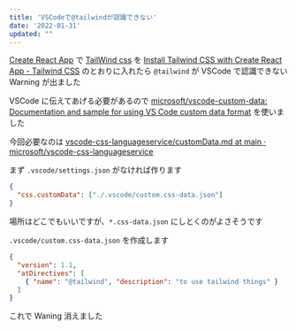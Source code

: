 ```yaml
---
title: 'VSCodeで@tailwindが認識できない'
date: '2022-01-31'
updated: ""
---
```


[Create React App](https://create-react-app.dev/) で [TailWind css](https://tailwindcss.com/) を
[Install Tailwind CSS with Create React App \- Tailwind CSS](https://tailwindcss.com/docs/guides/create-react-app) のとおりに入れたら
`@tailwind` が VSCode で認識できない Warning が出ました

VSCode に伝えてあげる必要があるので [microsoft/vscode-custom-data: Documentation and sample for using VS Code custom data format](https://github.com/microsoft/vscode-custom-data) を使いました

今回必要なのは [vscode-css-languageservice/customData.md at main · microsoft/vscode-css-languageservice](https://github.com/microsoft/vscode-css-languageservice/blob/main/docs/customData.md)

まず `.vscode/settings.json` がなければ作ります

```json
{
  "css.customData": ["./.vscode/custom.css-data.json"]
}
```

場所はどこでもいいですが、`*.css-data.json` にしとくのがよさそうです

`.vscode/custom.css-data.json` を作成します

```json
{
  "version": 1.1,
  "atDirectives": [
    { "name": "@tailwind", "description": "to use tailwind things" }
  ]
}
```

これで Waning 消えました
